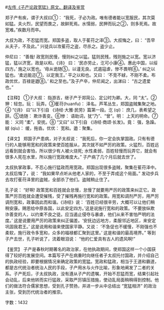 #[左传《子产论政宽猛》原文、翻译及鉴赏](https://www.vrrw.net/wx/14008.html)

郑子产有疾，谓子大叔曰①： “我死，子必为政。唯有德者能以宽服民，其次莫如猛。夫火烈，民望而畏之，故鲜死焉。水懦弱，民狎而玩之②，则多死焉。故宽难。”疾数月而卒。

大叔为政，不忍猛而宽。郑国多盗，取人于萑苻之泽③。大叔悔之，曰： “吾早从夫子，不及此。” 兴徒兵以攻萑苻之盗，尽杀之。盗少止。

仲尼曰： “善哉! 政宽则民慢，慢则纠之以猛。猛则民残，残则施之以宽。宽以济猛，猛以济宽，政是以和。《诗》 曰： ‘民亦劳止，汔可小康④。惠此中国，以绥四方。’ 施之以宽也。‘毋从诡随⑤，以谨无良。式遏寇虐，惨不畏明⑥。’ 纠之以猛也。‘柔远能迩⑦，以定我王。’ 平之以和也。又曰： ‘不竞不絿，不刚不柔。布政优优，百禄是遒⑧。’ 和之至也。”及子产卒，仲尼闻之，出涕曰： “古之遗爱也。”

【注释】 ①子大叔： 指游吉，继子产于郑简公、定公时为卿。大，同 “太”。②狎：轻忽。玩： 玩弄。③萑苻(huanfu)： 泽名。芦苇丛生，郑国盗贼集聚之地。④ “《诗》 曰”以下引自 《诗经·大雅·民劳》篇第一段。汔 (qi)： 庶几，表希望之辞。⑤诡随： 欺诈善变。⑥惨： 语助词，犹“乃”、“曾”。明： 上天的明命。⑦能： 义同 “柔”，安抚。⑧ “又曰” 以下引自 《诗经·商颂·长发》。竟： 强，急躁。絿 (qiu)： 缓，拖沓。优优： 宽和。遒：聚集。



【译文】 郑国子产患病，对子太叔说： “我死后，你一定会执掌国政。只有有德行的人能够用宽和的政策来使百姓服从，其次就不如严厉的政策。火猛烈，百姓远远看到就会害怕，所以很少有人被火烧死; 水性柔弱，百姓轻慢而玩弄它，就会有很多人死在水里，所以施行宽政难度大。” 子产病了几个月后就去世了。

太叔执掌政事，不忍心施行猛政而用宽政。郑国出现很多盗贼，聚集在萑苻泽中。太叔后悔了，说： “我如果早点听从他老人家的，不至于弄成这个局面。” 发动步兵去攻打萑苻泽里的盗贼，全部杀了他们。盗贼稍止住了。

孔子说： “好啊! 政策宽和百姓就会怠慢，怠慢了就要用严厉的政策来纠正它。政策严厉百姓就会遭受摧残，受了摧残再施行宽和的政策。用宽和调剂严厉，用严厉调剂宽和，政事因此而和谐。《诗经》说： ‘百姓已经很辛劳，大概可以让他们稍稍安康。赐恩给中原各国，以此安定四方。’这是说施行宽和的政策。‘不要放纵欺诈善变的人，以约束不良之徒。应当遏止侵夺与暴虐，他们从来不害怕严明的法度。’ 这是说要用严厉的政策来纠正偏差。‘安抚边远地方，柔服邻近地区，来安定巩固我君王。’ 这是说用和谐来使国家平静。又说： ‘不急促也不缓慢，不刚强也不柔软，施行政令多宽和，众多的福禄都汇聚到这里。’ 这是和谐的最高境界。” 等到子产去世，孔子听说了，流着眼泪说： “他的仁爱具有古人的遗风啊!”

【鉴赏】 子产是春秋时期著名的政治家，在他执政期间，使郑国这样一个小国获得了较好的发展空间。本篇写子产在病重时向继任者子太叔托付国政，并介绍自己的执政经验，即要根据情况来确定政策的宽猛。宽政和猛政，相当于王道和霸道，都是古代统治者统治人民的手段，子产用水与火作比喻，形象地阐发了二者的关系。子产死后，子太叔执政，没有遵从子产的遗嘱，开始不忍猛而宽，结果引起社会动乱，后来他转而实行猛政，采取严厉镇压措施，使动乱局面稍稍得到控制。他们的做法符合儒家思想，受到孔子赞扬，并进一步从中总结出 “宽猛相济” 的政治主张，受到历代统治者的推崇。

字数：1432

